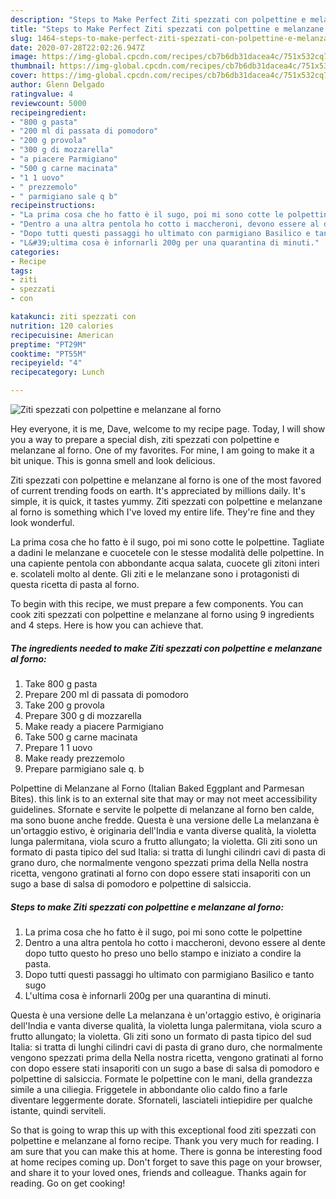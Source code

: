```yaml
---
description: "Steps to Make Perfect Ziti spezzati con polpettine e melanzane al forno"
title: "Steps to Make Perfect Ziti spezzati con polpettine e melanzane al forno"
slug: 1464-steps-to-make-perfect-ziti-spezzati-con-polpettine-e-melanzane-al-forno
date: 2020-07-28T22:02:26.947Z
image: https://img-global.cpcdn.com/recipes/cb7b6db31dacea4c/751x532cq70/ziti-spezzati-con-polpettine-e-melanzane-al-forno-recipe-main-photo.jpg
thumbnail: https://img-global.cpcdn.com/recipes/cb7b6db31dacea4c/751x532cq70/ziti-spezzati-con-polpettine-e-melanzane-al-forno-recipe-main-photo.jpg
cover: https://img-global.cpcdn.com/recipes/cb7b6db31dacea4c/751x532cq70/ziti-spezzati-con-polpettine-e-melanzane-al-forno-recipe-main-photo.jpg
author: Glenn Delgado
ratingvalue: 4
reviewcount: 5000
recipeingredient:
- "800 g pasta"
- "200 ml di passata di pomodoro"
- "200 g provola"
- "300 g di mozzarella"
- "a piacere Parmigiano"
- "500 g carne macinata"
- "1 1 uovo"
- " prezzemolo"
- " parmigiano sale q b"
recipeinstructions:
- "La prima cosa che ho fatto è il sugo, poi mi sono cotte le polpettine"
- "Dentro a una altra pentola ho cotto i maccheroni, devono essere al dente dopo tutto questo ho preso uno bello stampo e iniziato a condire la pasta."
- "Dopo tutti questi passaggi ho ultimato con parmigiano Basilico e tanto sugo"
- "L&#39;ultima cosa è infornarli 200g per una quarantina di minuti."
categories:
- Recipe
tags:
- ziti
- spezzati
- con

katakunci: ziti spezzati con 
nutrition: 120 calories
recipecuisine: American
preptime: "PT29M"
cooktime: "PT55M"
recipeyield: "4"
recipecategory: Lunch

---
```



![Ziti spezzati con polpettine e melanzane al forno](https://img-global.cpcdn.com/recipes/cb7b6db31dacea4c/751x532cq70/ziti-spezzati-con-polpettine-e-melanzane-al-forno-recipe-main-photo.jpg)

Hey everyone, it is me, Dave, welcome to my recipe page. Today, I will show you a way to prepare a special dish, ziti spezzati con polpettine e melanzane al forno. One of my favorites. For mine, I am going to make it a bit unique. This is gonna smell and look delicious.

Ziti spezzati con polpettine e melanzane al forno is one of the most favored of current trending foods on earth. It's appreciated by millions daily. It's simple, it is quick, it tastes yummy. Ziti spezzati con polpettine e melanzane al forno is something which I've loved my entire life. They're fine and they look wonderful.

La prima cosa che ho fatto è il sugo, poi mi sono cotte le polpettine. Tagliate a dadini le melanzane e cuocetele con le stesse modalità delle polpettine. In una capiente pentola con abbondante acqua salata, cuocete gli zitoni interi e. scolateli molto al dente. Gli ziti e le melanzane sono i protagonisti di questa ricetta di pasta al forno.


To begin with this recipe, we must prepare a few components. You can cook ziti spezzati con polpettine e melanzane al forno using 9 ingredients and 4 steps. Here is how you can achieve that.

<!--inarticleads1-->

##### The ingredients needed to make Ziti spezzati con polpettine e melanzane al forno:

1. Take 800 g pasta
1. Prepare 200 ml di passata di pomodoro
1. Take 200 g provola
1. Prepare 300 g di mozzarella
1. Make ready a piacere Parmigiano
1. Take 500 g carne macinata
1. Prepare 1 1 uovo
1. Make ready  prezzemolo
1. Prepare  parmigiano sale q. b


Polpettine di Melanzane al Forno (Italian Baked Eggplant and Parmesan Bites). this link is to an external site that may or may not meet accessibility guidelines. Sfornate e servite le polpette di melanzane al forno ben calde, ma sono buone anche fredde. Questa è una versione delle La melanzana è un&#39;ortaggio estivo, è originaria dell&#39;India e vanta diverse qualità, la violetta lunga palermitana, viola scuro a frutto allungato; la violetta. Gli ziti sono un formato di pasta tipico del sud Italia: si tratta di lunghi cilindri cavi di pasta di grano duro, che normalmente vengono spezzati prima della Nella nostra ricetta, vengono gratinati al forno con dopo essere stati insaporiti con un sugo a base di salsa di pomodoro e polpettine di salsiccia. 

<!--inarticleads2-->

##### Steps to make Ziti spezzati con polpettine e melanzane al forno:

1. La prima cosa che ho fatto è il sugo, poi mi sono cotte le polpettine
1. Dentro a una altra pentola ho cotto i maccheroni, devono essere al dente dopo tutto questo ho preso uno bello stampo e iniziato a condire la pasta.
1. Dopo tutti questi passaggi ho ultimato con parmigiano Basilico e tanto sugo
1. L&#39;ultima cosa è infornarli 200g per una quarantina di minuti.


Questa è una versione delle La melanzana è un&#39;ortaggio estivo, è originaria dell&#39;India e vanta diverse qualità, la violetta lunga palermitana, viola scuro a frutto allungato; la violetta. Gli ziti sono un formato di pasta tipico del sud Italia: si tratta di lunghi cilindri cavi di pasta di grano duro, che normalmente vengono spezzati prima della Nella nostra ricetta, vengono gratinati al forno con dopo essere stati insaporiti con un sugo a base di salsa di pomodoro e polpettine di salsiccia. Formate le polpettine con le mani, della grandezza simile a una ciliegia. Friggetele in abbondante olio caldo fino a farle diventare leggermente dorate. Sfornateli, lasciateli intiepidire per qualche istante, quindi serviteli. 

So that is going to wrap this up with this exceptional food ziti spezzati con polpettine e melanzane al forno recipe. Thank you very much for reading. I am sure that you can make this at home. There is gonna be interesting food at home recipes coming up. Don't forget to save this page on your browser, and share it to your loved ones, friends and colleague. Thanks again for reading. Go on get cooking!
